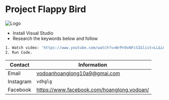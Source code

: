 # Project Flappy Bird
![Logo](https://github.com/vodoanhoanglong/BTL-Game-FlappyBird/blob/master/Resources/res/Splash%20Background.png?raw=true)
- Install Visual Studio
- Research the keywords below and follow 
```bash
1. Watch video: 'https://www.youtube.com/watch?v=WrPn9vNFcSI&list=LL&index=38'.
2. Run Code.
```

| Contact | Information |
|---------|-------------|
| Email   | vodoanhoanglong10a9@gmai.com|
| Instagram  | `vdhglg`|
| Facebook  | https://www.facebook.com/hoanglong.vodoan/
